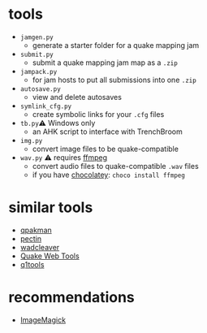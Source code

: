 # tools

- `jamgen.py`
  - generate a starter folder for a quake mapping jam
- `submit.py`
  - submit a quake mapping jam map as a `.zip`
- `jampack.py`
  - for jam hosts to put all submissions into one `.zip`
- `autosave.py`
  - view and delete autosaves
- `symlink_cfg.py`
  - create symbolic links for your `.cfg` files
- `tb.py`⚠ Windows only
  - an AHK script to interface with TrenchBroom
- `img.py`
  - convert image files to be quake-compatible
- `wav.py` ⚠ requires [ffmpeg](https://ffmpeg.org/)
  - convert audio files to quake-compatible `.wav` files
  - if you have [chocolatey](https://chocolatey.org/): `choco install ffmpeg`

# similar tools

- [qpakman](https://github.com/lavenderdotpet/qpakman/releases)
- [pectin](https://github.com/4LT/pectin)
- [wadcleaver](https://www.slipseer.com/index.php?resources/wadcleaver.268/)
- [Quake Web Tools](https://qssm.quakeone.com/tools/QuakeWebTools)
- [q1tools](https://q1tools.github.io/)

# recommendations

- [ImageMagick](https://imagemagick.org/)
